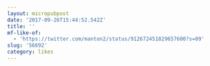```yaml
---
layout: micropubpost
date: '2017-09-26T15:44:52.542Z'
title: ''
mf-like-of:
  - 'https://twitter.com/manton2/status/912672451829657600?s=09'
slug: '56692'
category: likes
---
```

